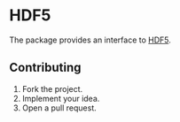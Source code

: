 # HDF5

The package provides an interface to [HDF5][1].

## Contributing

1. Fork the project.
2. Implement your idea.
3. Open a pull request.

[1]: http://www.hdfgroup.org/HDF5

